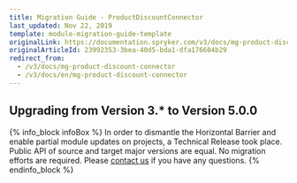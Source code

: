 ```yaml
---
title: Migration Guide - ProductDiscountConnector
last_updated: Nov 22, 2019
template: module-migration-guide-template
originalLink: https://documentation.spryker.com/v3/docs/mg-product-discount-connector
originalArticleId: 23992353-3bea-40d5-bda1-dfa176604b29
redirect_from:
  - /v3/docs/mg-product-discount-connector
  - /v3/docs/en/mg-product-discount-connector
---
```


## Upgrading from Version 3.* to Version 5.0.0

{% info_block infoBox %}
In order to dismantle the Horizontal Barrier and enable partial module updates on projects, a Technical Release took place. Public API of source and target major versions are equal. No migration efforts are required. Please [contact us](https://spryker.com/en/support/) if you have any questions.
{% endinfo_block %}
